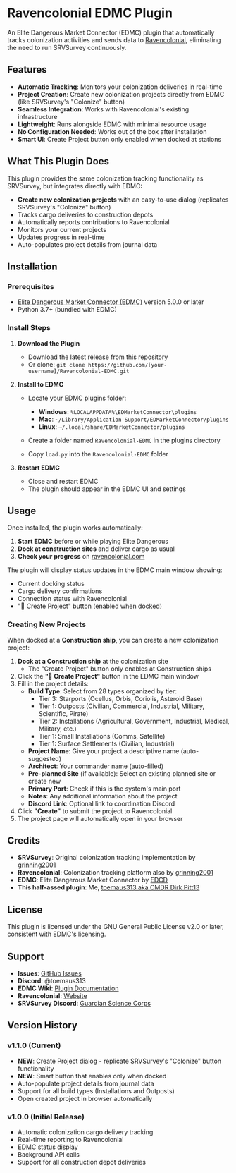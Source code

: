 # Ravencolonial EDMC Plugin

An Elite Dangerous Market Connector (EDMC) plugin that automatically tracks colonization activities and sends data to [Ravencolonial](https://ravencolonial.com), eliminating the need to run SRVSurvey continuously.

## Features

- **Automatic Tracking**: Monitors your colonization deliveries in real-time
- **Project Creation**: Create new colonization projects directly from EDMC (like SRVSurvey's "Colonize" button)
- **Seamless Integration**: Works with Ravencolonial's existing infrastructure
- **Lightweight**: Runs alongside EDMC with minimal resource usage
- **No Configuration Needed**: Works out of the box after installation
- **Smart UI**: Create Project button only enabled when docked at stations

## What This Plugin Does

This plugin provides the same colonization tracking functionality as SRVSurvey, but integrates directly with EDMC:

- **Create new colonization projects** with an easy-to-use dialog (replicates SRVSurvey's "Colonize" button)
- Tracks cargo deliveries to construction depots
- Automatically reports contributions to Ravencolonial
- Monitors your current projects
- Updates progress in real-time
- Auto-populates project details from journal data

## Installation

### Prerequisites

- [Elite Dangerous Market Connector (EDMC)](https://github.com/EDCD/EDMarketConnector/releases) version 5.0.0 or later
- Python 3.7+ (bundled with EDMC)

### Install Steps

1. **Download the Plugin**
   - Download the latest release from this repository
   - Or clone: `git clone https://github.com/[your-username]/Ravencolonial-EDMC.git`

2. **Install to EDMC**
   - Locate your EDMC plugins folder:
     - **Windows**: `%LOCALAPPDATA%\EDMarketConnector\plugins`
     - **Mac**: `~/Library/Application Support/EDMarketConnector/plugins`
     - **Linux**: `~/.local/share/EDMarketConnector/plugins`
   
   - Create a folder named `Ravencolonial-EDMC` in the plugins directory
   - Copy `load.py` into the `Ravencolonial-EDMC` folder

3. **Restart EDMC**
   - Close and restart EDMC
   - The plugin should appear in the EDMC UI and settings

## Usage

Once installed, the plugin works automatically:

1. **Start EDMC** before or while playing Elite Dangerous
2. **Dock at construction sites** and deliver cargo as usual
3. **Check your progress** on [ravencolonial.com](https://ravencolonial.com)

The plugin will display status updates in the EDMC main window showing:
- Current docking status
- Cargo delivery confirmations
- Connection status with Ravencolonial
- "🚧 Create Project" button (enabled when docked)

### Creating New Projects

When docked at a **Construction ship**, you can create a new colonization project:

1. **Dock at a Construction ship** at the colonization site
   - The "Create Project" button only enables at Construction ships
2. Click the **"🚧 Create Project"** button in the EDMC main window
3. Fill in the project details:
   - **Build Type**: Select from 28 types organized by tier:
     - Tier 3: Starports (Ocellus, Orbis, Coriolis, Asteroid Base)
     - Tier 1: Outposts (Civilian, Commercial, Industrial, Military, Scientific, Pirate)
     - Tier 2: Installations (Agricultural, Government, Industrial, Medical, Military, etc.)
     - Tier 1: Small Installations (Comms, Satellite)
     - Tier 1: Surface Settlements (Civilian, Industrial)
   - **Project Name**: Give your project a descriptive name (auto-suggested)
   - **Architect**: Your commander name (auto-filled)
   - **Pre-planned Site** (if available): Select an existing planned site or create new
   - **Primary Port**: Check if this is the system's main port
   - **Notes**: Any additional information about the project
   - **Discord Link**: Optional link to coordination Discord
4. Click **"Create"** to submit the project to Ravencolonial
5. The project page will automatically open in your browser

## Credits

- **SRVSurvey**: Original colonization tracking implementation by [grinning2001](https://github.com/njthomson/SrvSurvey)
- **Ravencolonial**: Colonization tracking platform also by [grinning2001](https://ravencolonial.com)
- **EDMC**: Elite Dangerous Market Connector by [EDCD](https://github.com/EDCD/EDMarketConnector)
- **This half-assed plugin**: Me, [toemaus313 aka CMDR Dirk Pitt13](https://github.com/toemaus313/Ravencolonial-EDMC)

## License

This plugin is licensed under the GNU General Public License v2.0 or later, consistent with EDMC's licensing.

## Support

- **Issues**: [GitHub Issues](https://github.com/[your-username]/Ravencolonial-EDMC/issues)
- **Discord**: @toemaus313
- **EDMC Wiki**: [Plugin Documentation](https://github.com/EDCD/EDMarketConnector/wiki/Plugins)
- **Ravencolonial**: [Website](https://ravencolonial.com)
- **SRVSurvey Discord**: [Guardian Science Corps](https://discord.gg/GJjTFa9fsz)

## Version History

### v1.1.0 (Current)
- **NEW**: Create Project dialog - replicate SRVSurvey's "Colonize" button functionality
- **NEW**: Smart button that enables only when docked
- Auto-populate project details from journal data
- Support for all build types (Installations and Outposts)
- Open created project in browser automatically

### v1.0.0 (Initial Release)
- Automatic colonization cargo delivery tracking
- Real-time reporting to Ravencolonial
- EDMC status display
- Background API calls
- Support for all construction depot deliveries
